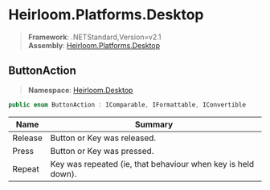 # Heirloom.Platforms.Desktop

> **Framework**: .NETStandard,Version=v2.1  
> **Assembly**: [Heirloom.Platforms.Desktop][0]  

## ButtonAction

> **Namespace**: [Heirloom.Desktop][0]  

```cs
public enum ButtonAction : IComparable, IFormattable, IConvertible
```

| Name    | Summary                                                      |
|---------|--------------------------------------------------------------|
| Release | Button or Key was released.                                  |
| Press   | Button or Key was pressed.                                   |
| Repeat  | Key was repeated (ie, that behaviour when key is held down). |

[0]: ../../Heirloom.Platforms.Desktop.md
